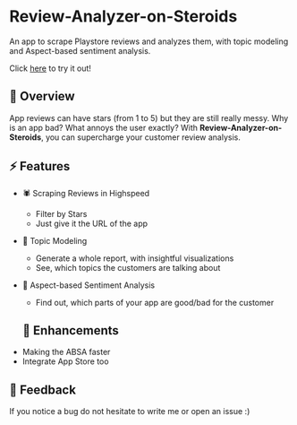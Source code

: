 # Review-Analyzer-on-Steroids

An app to scrape Playstore reviews and analyzes them, with topic modeling and Aspect-based sentiment analysis.

Click [here](https://baniasbaabe-playstore-reviews-analyzer-hello-30zeks.streamlit.app/) to try it out!

## 🧠 Overview

App reviews can have stars (from 1 to 5) but they are still really messy. Why is an app bad? What annoys the user exactly? With **Review-Analyzer-on-Steroids**, you can supercharge your customer review analysis.

## ⚡ Features

- 🕷 Scraping Reviews in Highspeed
  - Filter by Stars
  - Just give it the URL of the app
- 🧫 Topic Modeling
  - Generate a whole report, with insightful visualizations
  - See, which topics the customers are talking about
- 🧪 Aspect-based Sentiment Analysis

  - Find out, which parts of your app are good/bad for the customer

  ## 🔧 Enhancements

* Making the ABSA faster
* Integrate App Store too

## 💬 Feedback

If you notice a bug do not hesitate to write me or open an issue :)
